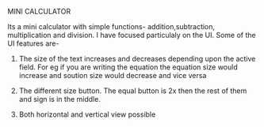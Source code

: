 MINI CALCULATOR

Its a mini calculator with simple functions- addition,subtraction, multiplication and division.
I have focused particulaly on the UI. Some of the UI features are-

1) The size of the text increases and decreases depending upon the active field. For eg if you are writing the equation the equation size would increase 
  and soution size would decrease and vice versa

2) The different size button. The equal button is 2x then the rest of them and sign is in the middle.

3) Both horizontal and vertical view possible
